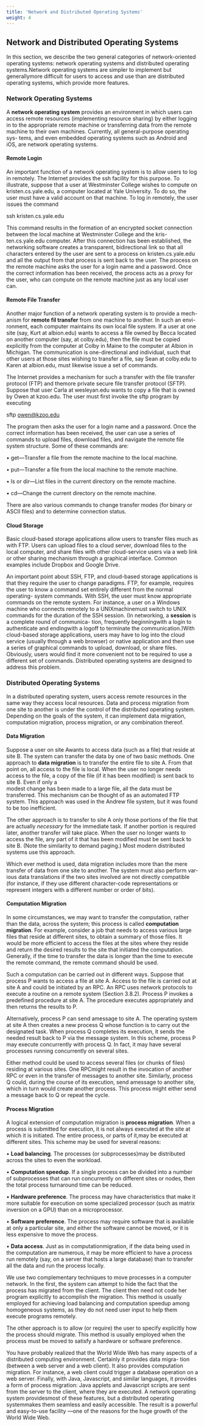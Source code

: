 ```yaml
---
title: 'Network and Distributed Operating Systems'
weight: 4
---
```



## Network and Distributed Operating Systems

In this section, we describe the two general categories of network-oriented operating systems: network operating systems and distributed operating systems.Network operating systems are simpler to implement but generallymore difficult for users to access and use than are distributed operating systems, which provide more features.

### Network Operating Systems

A **network operating system** provides an environment in which users can access remote resources (implementing resource sharing) by either logging in to the appropriate remote machine or transferring data from the remote machine to their own machines. Currently, all general-purpose operating sys- tems, and even embedded operating systems such as Android and iOS, are network operating systems.

#### Remote Login

An important function of a network operating system is to allow users to log in remotely. The Internet provides the ssh facility for this purpose. To illustrate, suppose that a user at Westminster College wishes to compute on kristen.cs.yale.edu, a computer located at Yale University. To do so, the user must have a valid account on that machine. To log in remotely, the user issues the command

ssh kristen.cs.yale.edu

This command results in the formation of an encrypted socket connection between the local machine at Westminster College and the kris- ten.cs.yale.edu computer. After this connection has been established, the networking software creates a transparent, bidirectional link so that all characters entered by the user are sent to a process on kristen.cs.yale.edu and all the output from that process is sent back to the user. The process on the remote machine asks the user for a login name and a password. Once the correct information has been received, the process acts as a proxy for the user, who can compute on the remote machine just as any local user can.

#### Remote File Transfer

Another major function of a network operating system is to provide a mech- anism for **remote fil transfer** from one machine to another. In such an envi- ronment, each computer maintains its own local file system. If a user at one site (say, Kurt at albion.edu) wants to access a file owned by Becca located on another computer (say, at colby.edu), then the file must be copied explicitly from the computer at Colby in Maine to the computer at Albion in Michigan. The communication is one-directional and individual, such that other users at those sites wishing to transfer a file, say Sean at colby.edu to Karen at albion.edu, must likewise issue a set of commands.

The Internet provides a mechanism for such a transfer with the file transfer protocol (FTP) and themore private secure file transfer protocol (SFTP). Suppose that user Carla at wesleyan.edu wants to copy a file that is owned by Owen at kzoo.edu. The user must first invoke the sftp program by executing

sftp owen@kzoo.edu  

The program then asks the user for a login name and a password. Once the correct information has been received, the user can use a series of commands to upload files, download files, and navigate the remote file system structure. Some of these commands are:

• get—Transfer a file from the remote machine to the local machine.

• put—Transfer a file from the local machine to the remote machine.

• ls or dir—List files in the current directory on the remote machine.

• cd—Change the current directory on the remote machine.

There are also various commands to change transfer modes (for binary or ASCII files) and to determine connection status.

#### Cloud Storage

Basic cloud-based storage applications allow users to transfer files much as with FTP. Users can upload files to a cloud server, download files to the local computer, and share files with other cloud-service users via a web link or other sharing mechanism through a graphical interface. Common examples include Dropbox and Google Drive.

An important point about SSH, FTP, and cloud-based storage applications is that they require the user to change paradigms. FTP, for example, requires the user to know a command set entirely different from the normal operating- system commands. With SSH, the user must know appropriate commands on the remote system. For instance, a user on a Windows machine who connects remotely to a UNIXmachinemust switch to UNIX commands for the duration of the SSH session. (In networking, a **session** is a complete round of communica- tion, frequently beginningwith a login to authenticate and endingwith a logoff to terminate the communication.)With cloud-based storage applications, users may have to log into the cloud service (usually through a web browser) or native application and then use a series of graphical commands to upload, download, or share files. Obviously, users would find it more convenient not to be required to use a different set of commands. Distributed operating systems are designed to address this problem.

### Distributed Operating Systems

In a distributed operating system, users access remote resources in the same way they access local resources. Data and process migration from one site to another is under the control of the distributed operating system. Depending on the goals of the system, it can implement data migration, computation migration, process migration, or any combination thereof.

#### Data Migration

Suppose a user on site Awants to access data (such as a file) that reside at site B. The system can transfer the data by one of two basic methods. One approach to **data migration** is to transfer the entire file to site A. From that point on, all access to the file is local. When the user no longer needs access to the file, a copy of the file (if it has been modified) is sent back to site B. Even if only a  
modest change has been made to a large file, all the data must be transferred. This mechanism can be thought of as an automated FTP system. This approach was used in the Andrew file system, but it was found to be too inefficient.

The other approach is to transfer to site A only those portions of the file that are actually _necessary_ for the immediate task. If another portion is required later, another transfer will take place. When the user no longer wants to access the file, any part of it that has been modified must be sent back to site B. (Note the similarity to demand paging.) Most modern distributed systems use this approach.

Which ever method is used, data migration includes more than the mere transfer of data from one site to another. The system must also perform var- ious data translations if the two sites involved are not directly compatible (for instance, if they use different character-code representations or represent integers with a different number or order of bits).

#### Computation Migration

In some circumstances, we may want to transfer the computation, rather than the data, across the system; this process is called **computation migration**. For example, consider a job that needs to access various large files that reside at different sites, to obtain a summary of those files. It would be more efficient to access the files at the sites where they reside and return the desired results to the site that initiated the computation. Generally, if the time to transfer the data is longer than the time to execute the remote command, the remote command should be used.

Such a computation can be carried out in different ways. Suppose that process P wants to access a file at site A. Access to the file is carried out at site A and could be initiated by an RPC. An RPC uses network protocols to execute a routine on a remote system (Section 3.8.2). Process P invokes a predefined procedure at site A. The procedure executes appropriately and then returns the results to P.

Alternatively, process P can send amessage to site A. The operating system at site A then creates a new process Q whose function is to carry out the designated task. When process Q completes its execution, it sends the needed result back to P via the message system. In this scheme, process P may execute concurrently with process Q. In fact, it may have several processes running concurrently on several sites.

Either method could be used to access several files (or chunks of files) residing at various sites. One RPCmight result in the invocation of another RPC or even in the transfer of messages to another site. Similarly, process Q could, during the course of its execution, send amessage to another site, which in turn would create another process. This process might either send a message back to Q or repeat the cycle.

#### Process Migration

A logical extension of computation migration is **process migration**. When a process is submitted for execution, it is not always executed at the site at which it is initiated. The entire process, or parts of it,may be executed at different sites. This scheme may be used for several reasons:  

• **Load balancing**. The processes (or subprocesses)may be distributed across the sites to even the workload.

• **Computation speedup**. If a single process can be divided into a number of subprocesses that can run concurrently on different sites or nodes, then the total process turnaround time can be reduced.

• **Hardware preference**. The process may have characteristics that make it more suitable for execution on some specialized processor (such as matrix inversion on a GPU) than on a microprocessor.

• **Software preference**. The process may require software that is available at only a particular site, and either the software cannot be moved, or it is less expensive to move the process.

• **Data access**. Just as in computationmigration, if the data being used in the computation are numerous, it may be more efficient to have a process run remotely (say, on a server that hosts a large database) than to transfer all the data and run the process locally.

We use two complementary techniques to move processes in a computer network. In the first, the system can attempt to hide the fact that the process has migrated from the client. The client then need not code her program explicitly to accomplish the migration. This method is usually employed for achieving load balancing and computation speedup among homogeneous systems, as they do not need user input to help them execute programs remotely.

The other approach is to allow (or require) the user to specify explicitly how the process should migrate. This method is usually employed when the process must be moved to satisfy a hardware or software preference.

You have probably realized that the World Wide Web has many aspects of a distributed computing environment. Certainly it provides data migra- tion (between a web server and a web client). It also provides computation migration. For instance, a web client could trigger a database operation on a web server. Finally, with Java, Javascript, and similar languages, it provides a form of process migration: Java applets and Javascript scripts are sent from the server to the client, where they are executed. A network operating system providesmost of these features, but a distributed operating systemmakes them seamless and easily accessible. The result is a powerful and easy-to-use facility —one of the reasons for the huge growth of the World Wide Web.
